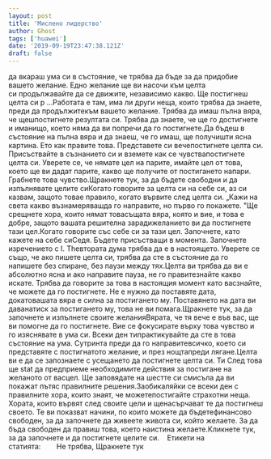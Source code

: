 ```yaml
---
layout: post
title: 'Мислено лидерство'
author: Ghost
tags: ['huawei']
date: '2019-09-19T23:47:38.121Z'
draft: false
---
```


да вкараш ума си в състояние, че трябва да бъде за да придобие вашето желание. Едно желание ще ви насочи към целта си продължавайте да се движите, независимо какво. Ще постигнеш целта си р ...Работата е там, има ли други неща, които трябва да знаете, преди да продължитекъм вашето желание. Трябва да имаш пълна вяра, че щешпостигнете резултата си. Трябва да знаете, че ще го достигнете и иманищо, което няма да ви попречи да го постигнете.Да бъдеш в състояние на пълна вяра и да знаеш, че го имаш, ще получишти ясна картина. Ето как правите това. Представете си вечепостигнете целта си. Присъствайте в съзнанието си и вземете как се чувствапостигнете целта си. Уверете се, че нямате цел на парите, имайте цел от това, което ще ви дадат парите, какво ще получите от постигането напари. Грабнете това чувство.Щракнете тук, за да бъдете свободни и да изпълнявате целите сиКогато говорите за целта си на себе си, аз си казвам, защото товае правило, когато вървите след целта си. „Кажи на света какво възнамерявашда го направите, но първо го покажете. "Ще срещнете хора, които нямат товасъщата вяра, която и вие, и това е добре, защото вашата решителна зарадижеланието ви да постигнете тази цел.Когато говорите със себе си за тази цел. Започнете, като кажете на себе сиСедя. Бъдете присъстващи в момента. Започнете изречението с I. Theвтората дума трябва да е в настоящето. Уверете се също, че ако пишете целта си, трябва да сте в състояние да го напишете без спиране, без паузи между тях.Целта ви трябва да ви е абсолютно ясна и ако направите пауза, не го правитезнайте какво искате. Трябва да говорите за това в настоящия момент като васзнайте, че можете да го постигнете. Не е нужно да поставяте дата, докатовашата вяра е силна за постигането му. Поставянето на дата ви даванатиск за постигането му, това не ви помага.Щракнете тук, за да започнете и изпълнете своите желанияВярата, че тя вече е във вас, ще ви помогне да го постигнете. Вие се фокусирате върху това чувство и го изяснявате в ума си. Всеки ден типрактикувайте да сте в това състояние на ума. Сутринта преди да го направитевсичко, което си представяте с постигнатото желание, и през нощтапреди лягане.Целта ви е да се запознаете с усещането да постигнете целта си. Ти След това ще stat да предприеме необходимите действия за постигане на желаното от васцел. Ще заповядате на шестте си смисъла да ви покажат пътяс правилните решения.Заобикаляйки се всеки ден с правилните хора, които знаят, че можетепостигайте страхотни неща. Хората, които вървят след своите цели и щенасърчават те да постигнеш своето. Те ви показват начини, по които можете да бъдетефинансово свободен, за да започнете да живеете живота си, който желаете. За да бъда свободен да правиш това, което наистина желаете.Кликнете тук, за да започнете и да постигнете целите си.    Етикети на статията:        Не трябва, Щракнете тук

